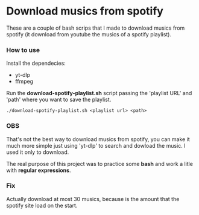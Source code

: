 # Download musics from spotify

These are a couple of bash scrips that I made to download musics from spotify (it download from youtube the musics of a spotify playlist).

### How to use

Install the dependecies:

- yt-dlp
- ffmpeg

Run the **download-spotify-playlist.sh** script passing the 'playlist URL' and 'path' where you want to save the playlist.
```
./download-spotify-playlist.sh <playlist url> <path>
```

### OBS

That's not the best way to download musics from spotify, you can make it much more simple just using 'yt-dlp' to search and dowload the music. I used it only to download.

The real purpose of this project was to practice some **bash** and work a litle with **regular expressions**.

### Fix

Actually download at most 30 musics, because is the amount that the spotify site load on the start.
